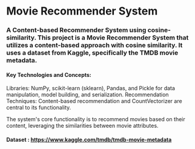 # Movie Recommender System
### A Content-based Recommender System using cosine-similarity. This project is a Movie Recommender System that utilizes a content-based approach with cosine similarity. It uses a dataset from Kaggle, specifically the TMDB movie metadata.
#### Key Technologies and Concepts:
Libraries: NumPy, scikit-learn (sklearn), Pandas, and Pickle for data manipulation, model building, and serialization.
Recommendation Techniques: Content-based recommendation and CountVectorizer are central to its functionality.

The system's core functionality is to recommend movies based on their content, leveraging the similarities between movie attributes.
#### Dataset : https://www.kaggle.com/tmdb/tmdb-movie-metadata
